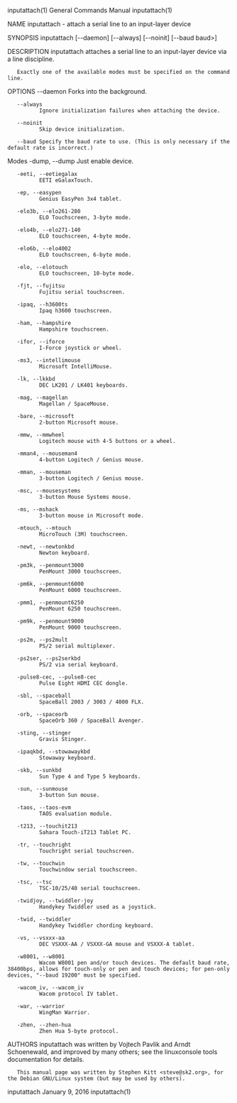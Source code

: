 inputattach(1)                                                                                                                                  General Commands Manual                                                                                                                                  inputattach(1)

NAME
       inputattach - attach a serial line to an input-layer device

SYNOPSIS
       inputattach [--daemon] [--always] [--noinit] [--baud baud>] <mode> <device>

DESCRIPTION
       inputattach attaches a serial line to an input-layer device via a line discipline.

       Exactly one of the available modes must be specified on the command line.

OPTIONS
       --daemon
              Forks into the background.

       --always
              Ignore initialization failures when attaching the device.

       --noinit
              Skip device initialization.

       --baud Specify the baud rate to use. (This is only necessary if the default rate is incorrect.)

   Modes
       -dump, --dump
              Just enable device.

       -eeti, --eetiegalax
              EETI eGalaxTouch.

       -ep, --easypen
              Genius EasyPen 3x4 tablet.

       -elo3b, --elo261-280
              ELO Touchscreen, 3-byte mode.

       -elo4b, --elo271-140
              ELO touchscreen, 4-byte mode.

       -elo6b, --elo4002
              ELO touchscreen, 6-byte mode.

       -elo, --elotouch
              ELO touchscreen, 10-byte mode.

       -fjt, --fujitsu
              Fujitsu serial touchscreen.

       -ipaq, --h3600ts
              Ipaq h3600 touchscreen.

       -ham, --hampshire
              Hampshire touchscreen.

       -ifor, --iforce
              I-Force joystick or wheel.

       -ms3, --intellimouse
              Microsoft IntelliMouse.

       -lk, --lkkbd
              DEC LK201 / LK401 keyboards.

       -mag, --magellan
              Magellan / SpaceMouse.

       -bare, --microsoft
              2-button Microsoft mouse.

       -mmw, --mmwheel
              Logitech mouse with 4-5 buttons or a wheel.

       -mman4, --mouseman4
              4-button Logitech / Genius mouse.

       -mman, --mouseman
              3-button Logitech / Genius mouse.

       -msc, --mousesystems
              3-button Mouse Systems mouse.

       -ms, --mshack
              3-button mouse in Microsoft mode.

       -mtouch, --mtouch
              MicroTouch (3M) touchscreen.

       -newt, --newtonkbd
              Newton keyboard.

       -pm3k, --penmount3000
              PenMount 3000 touchscreen.

       -pm6k, --penmount6000
              PenMount 6000 touchscreen.

       -pmm1, --penmount6250
              PenMount 6250 touchscreen.

       -pm9k, --penmount9000
              PenMount 9000 touchscreen.

       -ps2m, --ps2mult
              PS/2 serial multiplexer.

       -ps2ser, --ps2serkbd
              PS/2 via serial keyboard.

       -pulse8-cec, --pulse8-cec
              Pulse Eight HDMI CEC dongle.

       -sbl, --spaceball
              SpaceBall 2003 / 3003 / 4000 FLX.

       -orb, --spaceorb
              SpaceOrb 360 / SpaceBall Avenger.

       -sting, --stinger
              Gravis Stinger.

       -ipaqkbd, --stowawaykbd
              Stowaway keyboard.

       -skb, --sunkbd
              Sun Type 4 and Type 5 keyboards.

       -sun, --sunmouse
              3-button Sun mouse.

       -taos, --taos-evm
              TAOS evaluation module.

       -t213, --touchit213
              Sahara Touch-iT213 Tablet PC.

       -tr, --touchright
              Touchright serial touchscreen.

       -tw, --touchwin
              Touchwindow serial touchscreen.

       -tsc, --tsc
              TSC-10/25/40 serial touchscreen.

       -twidjoy, --twiddler-joy
              Handykey Twiddler used as a joystick.

       -twid, --twiddler
              Handykey Twiddler chording keyboard.

       -vs, --vsxxx-aa
              DEC VSXXX-AA / VSXXX-GA mouse and VSXXX-A tablet.

       -w8001, --w8001
              Wacom W8001 pen and/or touch devices. The default baud rate, 38400bps, allows for touch-only or pen and touch devices; for pen-only devices, "--baud 19200" must be specified.

       -wacom_iv, --wacom_iv
              Wacom protocol IV tablet.

       -war, --warrior
              WingMan Warrior.

       -zhen, --zhen-hua
              Zhen Hua 5-byte protocol.

AUTHORS
       inputattach was written by Vojtech Pavlik and Arndt Schoenewald, and improved by many others; see the linuxconsole tools documentation for details.

       This manual page was written by Stephen Kitt <steve@sk2.org>, for the Debian GNU/Linux system (but may be used by others).

inputattach                                                                                                                                         January 9, 2016                                                                                                                                      inputattach(1)
